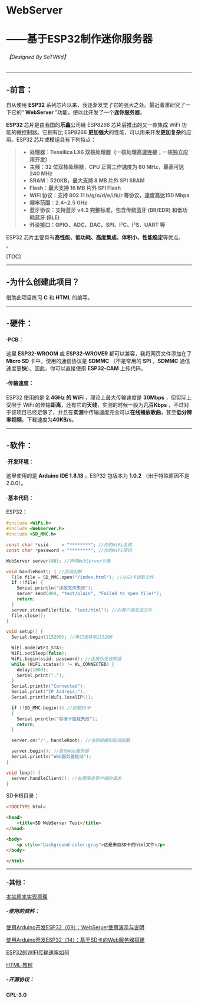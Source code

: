 # WebServer

# ——基于ESP32制作迷你服务器

###### 【Designed By SoTWild】



------

## -前言：

自从使用 **ESP32** 系列芯片以来，我逐渐发觉了它的强大之处。最近着重研究了一下它的“ **WebServer** ”功能，便以此开发了一个**迷你服务器**。

**ESP32** 芯片是由我国的**乐鑫**公司继 ESP8266 芯片后推出的又一款集成 WiFi 功能的微控制器。它拥有比 ESP8266 **更加强大**的性能，可以用来开发**更加复杂**的应用。ESP32 芯片或模组具有下列特点：

> - **处理器：Tensilica LX6 双核处理器（一核处理高速连接；一核独立应用开发）**
> - **主频：32 位双核处理器，CPU 正常工作速度为 80 MHz，最高可达 240 MHz**
> - **SRAM：520KB，最大支持 8 MB 片外 SPI SRAM**
> - **Flash：最大支持 16 MB 片外 SPI Flash**
> - **WiFi 协议：支持 802.11 b/g/n/d/e/i/k/r 等协议，速度高达150 Mbps**
> - **频率范围：2.4~2.5 GHz**
> - **蓝牙协议：支持蓝牙 v4.2 完整标准，包含传统蓝牙 (BR/EDR) 和低功耗蓝牙 (BLE)**
> - **外设接口：GPIO、ADC、DAC、SPI、I²C、I²S、UART 等**
>

ESP32 芯片主要具有**高性能、低功耗、高度集成、体积小、性能稳定**等优点。

<img src="https://s1.328888.xyz/2022/10/01/MMQpj.jpg" style="zoom:35%;" />

[TOC]

------

## -为什么创建此项目？

借助此项目练习 **C** 和 **HTML** 的编写。

------

## -硬件：

#### 	·PCB：

这里 **ESP32-WROOM** 或 **ESP32-WROVER** 都可以兼容，我将网页文件添加在了 **Micro SD** 卡中，使用的通信协议是 **SDMMC** （不是常用的 **SPI** ，**SDMMC** 通信速度更**快**）。因此，你可以直接使用 **ESP32-CAM** 上传代码。

#### 	·传输速度：

ESP32 使用的是 **2.4GHz 的 WiFi** ，理论上最大传输速度是 **30Mbps** ，但实际上受限于 WiFi 的传输**距离**，还有它的**天线**，实测的时候一般为**几百Kbps** ，不过对于该项目已经足够了，并且在**实测**中传输速度完全可以**在线播放歌曲**，甚至**低分辨率视频**。下载速度为**40KB/s**。



------

## -软件：

#### 	·开发环境：

这里使用的是 **Arduino IDE 1.8.13** ，ESP32 包版本为 **1.0.2** （出于特殊原因不是2.0.0）。

#### 	·基本代码：

ESP32：

```c
#include <WiFi.h>
#include <WebServer.h>
#include <SD_MMC.h>

const char *ssid     = "********"; //你的WiFi名称
const char *password = "********"; //你的WiFi密码

WebServer server(80); //声明WebServer对象

void handleRoot() { //回调函数
  File file = SD_MMC.open("/index.html"); //从SD卡读取文件
  if (!file) {
    Serial.println("读取文件失败");
    server.send(404, "text/plain", "Failed to open file!");
    return;
  }
  server.streamFile(file, "text/html"); //向客户端发送文件
  file.close();
}

void setup() {
  Serial.begin(115200); //串口波特率115200

  WiFi.mode(WIFI_STA);
  WiFi.setSleep(false);
  WiFi.begin(ssid, password); //连接到无线网络
  while (WiFi.status() != WL_CONNECTED) {
    delay(1000);
    Serial.print(".");
  }
  Serial.println("Connected");
  Serial.print("IP Address:");
  Serial.println(WiFi.localIP());

  if (!SD_MMC.begin()) //挂载SD卡
  {
    Serial.println("存储卡挂载失败");
    return;
  }

  server.on("/", handleRoot); //注册链接和回调函数

  server.begin(); //启动Web服务器
  Serial.println("Web服务器启动");
}

void loop() {
  server.handleClient(); //处理来自客户端的请求
}
```

SD卡根目录：

```html
<!DOCTYPE html>

<head>
    <title>SD WebServer Test</title>
</head>

<body>
    <p style="background-color:gray">这是来自SD卡的html文件</p>
</body>

</html>

```



------

### -其他：

[本站原来实现原理](/popularization/20220220.html)



##### -使用的资料：

[使用Arduino开发ESP32（09）：WebServer使用演示与说明](https://blog.csdn.net/Naisu_kun/article/details/88572129)

[使用Arduino开发ESP32（14）：基于SD卡的Web服务器搭建](https://blog.csdn.net/Naisu_kun/article/details/90900366?utm_medium=distribute.pc_relevant.none-task-blog-2~default~baidujs_title~default-1.no_search_link&spm=1001.2101.3001.4242)

[ESP32的WIFI传输速率如何](https://www.icxbk.com/ask/detail/28691.html#:~:text=esp32%E4%BD%BF%E7%94%A8%E7%9A%84%E6%98%AF2.4GHz%E7%9A%84WiFi%EF%BC%8C%E7%90%86%E8%AE%BA%E4%B8%8A%E6%9C%80%E5%A4%A7%E4%BC%A0%E8%BE%93%E9%80%9F%E5%BA%A6%E6%98%AF30Mbps%EF%BC%8C%E4%BD%86%E5%AE%9E%E9%99%85%E4%B8%8A%E5%8F%97%E9%99%90%E4%BA%8EWiFi%E7%9A%84%E4%BC%A0%E8%BE%93%E8%B7%9D%E7%A6%BB%EF%BC%8C%E8%BF%98%E6%9C%89%E5%AE%83%E7%9A%84%E5%A4%A9%E7%BA%BF%EF%BC%8C%E5%AE%9E%E6%B5%8B%E7%9A%84%E6%97%B6%E5%80%99%E4%B8%80%E8%88%AC%E4%B9%9F%E5%B0%B1%E5%87%A0%E7%99%BEK,%E6%80%A7%E8%83%BD%E6%AF%94ESP8266%E6%9C%89%E5%A4%A7%E5%B9%85%E5%BA%A6%E6%8F%90%E5%8D%87%EF%BC%8C%E5%8F%8C%E6%A0%B8%E4%B8%BB%E9%A2%91230MHz%E8%BF%90%E7%AE%97%E8%83%BD%E5%8A%9B%E8%BE%BE%E5%88%B0600DMIPS%E3%80%82%20ESP32%E5%85%B7%E6%9C%89%E9%9F%B3%E9%A2%91%E6%8E%A5%E5%8F%A3%EF%BC%8C%E6%91%84%E5%83%8F%E5%A4%B4%E6%8E%A5%E5%8F%A3%E7%AD%89%EF%BC%8C%E5%AE%8C%E5%85%A8%E5%8F%AF%E4%BB%A5%E5%BD%93%E6%88%90%E4%B8%80%E9%A2%97%E9%AB%98%E6%80%A7%E8%83%BDMCU%E4%BD%BF%E7%94%A8)

[HTML 教程](https://www.w3school.com.cn/html/index.asp)

##### -开源协议：

**GPL-3.0**